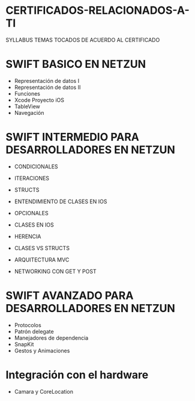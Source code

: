 # CERTIFICADOS-RELACIONADOS-A-TI

SYLLABUS TEMAS TOCADOS DE ACUERDO AL CERTIFICADO

# SWIFT BASICO EN NETZUN

- Representación de datos I
- Representación de datos II
- Funciones
- Xcode Proyecto iOS
- TableView
- Navegación

# SWIFT INTERMEDIO PARA DESARROLLADORES EN NETZUN

- CONDICIONALES
- ITERACIONES
- STRUCTS
- ENTENDIMIENTO DE CLASES EN IOS
- OPCIONALES
- CLASES EN IOS
- HERENCIA
- CLASES VS STRUCTS

- ARQUITECTURA MVC
- NETWORKING CON GET Y POST


# SWIFT AVANZADO PARA DESARROLLADORES EN NETZUN

- Protocolos
- Patrón delegate
- Manejadores de dependencia
- SnapKit
- Gestos y Animaciones


# Integración con el hardware

- Camara y CoreLocation
